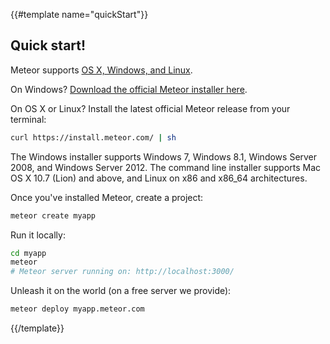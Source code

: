 {{#template name="quickStart"}}
## Quick start!

Meteor supports [OS X, Windows, and Linux](https://github.com/meteor/meteor/wiki/Supported-Platforms).

On Windows?  [Download the official Meteor installer here](https://install.meteor.com/windows).

On OS X or Linux?  Install the latest official Meteor release from your terminal:

```bash
curl https://install.meteor.com/ | sh
```

The Windows installer supports Windows 7, Windows 8.1, Windows Server
2008, and Windows Server 2012.  The command line installer supports Mac OS X
10.7 (Lion) and above, and Linux on x86 and x86_64 architectures.

Once you've installed Meteor, create a project:

```bash
meteor create myapp
```

Run it locally:

```bash
cd myapp
meteor
# Meteor server running on: http://localhost:3000/
```

Unleash it on the world (on a free server we provide):

```bash
meteor deploy myapp.meteor.com
```
{{/template}}
